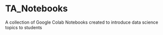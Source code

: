 # TA_Notebooks
A collection of Google Colab Notebooks created to introduce data science topics to students
